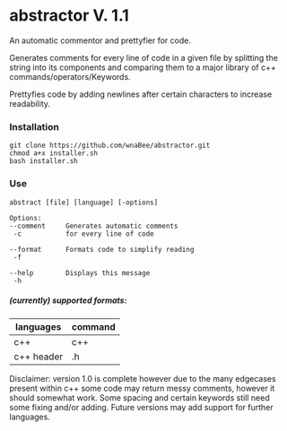 # abstractor V. 1.1
An automatic commentor and prettyfier for code.

Generates comments for every line of code in a given file by splitting the string into its components and comparing them to a major library of c++ commands/operators/Keywords. 

Prettyfies code by adding newlines after certain characters to increase readability.

### Installation
```
git clone https://github.com/wnaBee/abstractor.git
chmod a+x installer.sh
bash installer.sh
```

### Use
```
abstract [file] [language] [-options]

Options:
--comment     Generates automatic comments
 -c           for every line of code

--format      Formats code to simplify reading
 -f

--help        Displays this message
 -h
```

##### (currently) supported formats:

| languages | command |
|-----------|---------|
| c++ | c++ |
|c++ header | .h |

Disclaimer: version 1.0 is complete however due to the many edgecases present within c++ some code may return messy comments, however it should somewhat work. Some spacing and certain keywords still need some fixing and/or adding. Future versions may add support for further languages.
